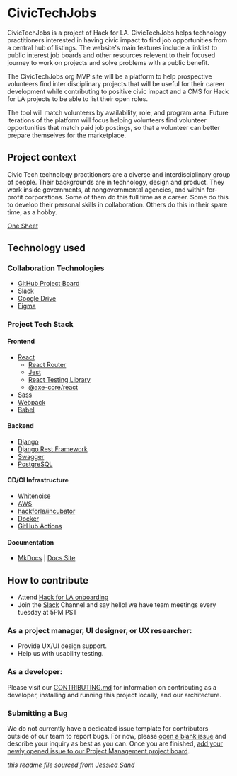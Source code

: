 # CivicTechJobs

CivicTechJobs is a project of Hack for LA. CivicTechJobs helps technology practitioners interested in having civic impact to find job opportunities from a central hub of listings. The website's main features include a linklist to public interest job boards and other resources relevent to their focused journey to work on projects and solve problems with a public benefit.

The CivicTechJobs.org MVP site will be a platform to help prospective volunteers find inter disciplinary projects that will be useful for their career development while contributing to positive civic impact and a CMS for Hack for LA projects to be able to list their open roles.

The tool will match volunteers by availability, role, and program area. Future iterations of the platform will focus helping volunteers find volunteer opportunities that match paid job postings, so that a volunteer can better prepare themselves for the marketplace.

## Project context

Civic Tech technology practitioners are a diverse and interdisciplinary group of people. Their backgrounds are in technology, design and product. They work inside governments, at nongovernmental agencies, and within for-profit corporations. Some of them do this full time as a career. Some do this to develop their personal skills in collaboration. Others do this in their spare time, as a hobby.

[One Sheet](https://github.com/hackforla/product-management/blob/a8cbef76c3d8b79b181ee8bd19548cc6ce5ce487/project-one-sheets/CTJ_%20Civic%20Tech%20Jobs%20One%20Sheet%20-%202023.pdf)


## Technology used

### Collaboration Technologies

- [GitHub Project Board](https://github.com/orgs/hackforla/projects/37)
- [Slack](https://hackforla.slack.com/archives/C02509WHFQQ)
- [Google Drive](https://drive.google.com/drive/u/0/folders/0AMdnUkSXicNCUk9PVA)
- [Figma](https://www.figma.com/file/G5bOqhud6azbxyR9El9Ygp/Civic-Tech-Jobs?node-id=0%3A1)

### Project Tech Stack

#### Frontend

- [React](https://reactjs.org/)
  - [React Router](https://reactrouter.com/)
  - [Jest](https://jestjs.io/)
  - [React Testing Library](https://testing-library.com/docs/react-testing-library/intro/)
  - [@axe-core/react](https://github.com/dequelabs/axe-core-npm/tree/develop/packages/react)
- [Sass](https://sass-lang.com/documentation)
- [Webpack](https://webpack.js.org/)
- [Babel](https://babeljs.io/)

#### Backend

- [Django](https://www.djangoproject.com/)
- [Django Rest Framework](https://www.django-rest-framework.org/)
- [Swagger](https://swagger.io/docs/)
- [PostgreSQL](https://www.postgresql.org/)

#### CD/CI Infrastructure

- [Whitenoise](https://whitenoise.readthedocs.io/en/latest/)
- [AWS](https://docs.aws.amazon.com/)
- [hackforla/incubator](https://github.com/hackforla/incubator)
- [Docker](https://www.docker.com/)
- [GitHub Actions](https://github.com/features/actions)

#### Documentation

- [MkDocs](https://www.mkdocs.org/) | [Docs Site](https://hackforla.github.io/CivicTechJobs/)

## How to contribute

- Attend [Hack for LA onboarding](https://www.meetup.com/hackforla/events/)
- Join the [Slack](https://hackforla.slack.com/archives/C02509WHFQQ) Channel and say hello! we have team meetings every tuesday at 5PM PST

### As a project manager, UI designer, or UX researcher:

- Provide UX/UI design support.
- Help us with usability testing.

### As a developer:

Please visit our [CONTRIBUTING.md](https://github.com/hackforla/CivicTechJobs/blob/main/CONTRIBUTING.md) for information on contributing as a developer, installing and running this project locally, and our architecture.

### Submitting a Bug

We do not currently have a dedicated issue template for contributors outside of our team to report bugs. For now, please [open a blank issue](https://github.com/hackforla/CivicTechJobs/issues/new) and describe your inquiry as best as you can. Once you are finished, [add your newly opened issue to our Project Management project board](https://docs.github.com/en/issues/organizing-your-work-with-project-boards/tracking-work-with-project-boards/adding-issues-and-pull-requests-to-a-project-board#adding-issues-and-pull-requests-to-a-project-board-from-the-sidebar).

_this readme file sourced from [Jessica Sand](http://jessicasand.com/other-stuff/just-enough-docs/)_
